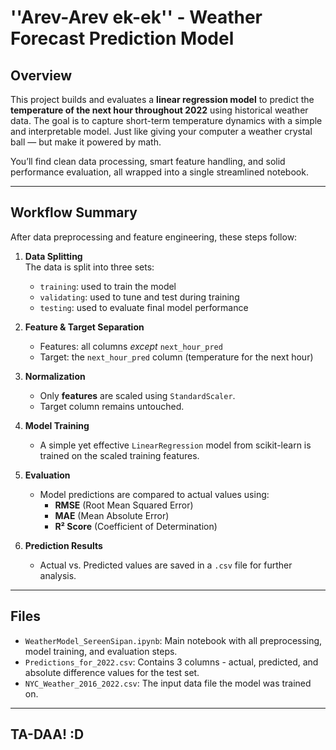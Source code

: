 # ''Arev-Arev ek-ek'' - Weather Forecast Prediction Model  

## Overview

   This project builds and evaluates a **linear regression model** to predict the **temperature of the next hour throughout 2022** using historical weather data. The goal is to capture short-term temperature dynamics with a simple and interpretable model. Just like giving your computer a weather crystal ball — but make it powered by math.

You’ll find clean data processing, smart feature handling, and solid performance evaluation, all wrapped into a single streamlined notebook.

---

## Workflow Summary

After data preprocessing and feature engineering, these steps follow:

1. **Data Splitting**  
   The data is split into three sets:
   - `training`: used to train the model
   - `validating`: used to tune and test during training
   - `testing`: used to evaluate final model performance

2. **Feature & Target Separation**  
   - Features: all columns *except* `next_hour_pred`
   - Target: the `next_hour_pred` column (temperature for the next hour)

3. **Normalization**  
   - Only **features** are scaled using `StandardScaler`.
   - Target column remains untouched.

4. **Model Training**  
   - A simple yet effective `LinearRegression` model from scikit-learn is trained on the scaled training features.

5. **Evaluation**  
   - Model predictions are compared to actual values using:
     - **RMSE** (Root Mean Squared Error)
     - **MAE** (Mean Absolute Error)
     - **R² Score** (Coefficient of Determination)

6. **Prediction Results**  
   - Actual vs. Predicted values are saved in a `.csv` file for further analysis.

---

## Files

- `WeatherModel_SereenSipan.ipynb`: Main notebook with all preprocessing, model training, and evaluation steps.
- `Predictions_for_2022.csv`: Contains 3 columns - actual, predicted, and absolute difference values for the test set.
- `NYC_Weather_2016_2022.csv`: The input data file the model was trained on.
---

## TA-DAA! :D
